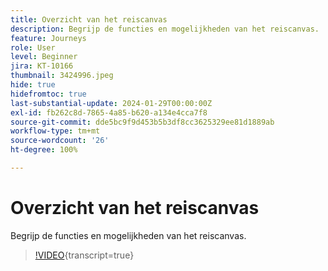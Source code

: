 ```yaml
---
title: Overzicht van het reiscanvas
description: Begrijp de functies en mogelijkheden van het reiscanvas.
feature: Journeys
role: User
level: Beginner
jira: KT-10166
thumbnail: 3424996.jpeg
hide: true
hidefromtoc: true
last-substantial-update: 2024-01-29T00:00:00Z
exl-id: fb262c8d-7865-4a85-b620-a134e4cca7f8
source-git-commit: dde5bc9f9d453b5b3df8cc3625329ee81d1889ab
workflow-type: tm+mt
source-wordcount: '26'
ht-degree: 100%

---
```


# Overzicht van het reiscanvas

Begrijp de functies en mogelijkheden van het reiscanvas.

>[!VIDEO](https://video.tv.adobe.com/v/342099?quality=12&learn=on){transcript=true}

